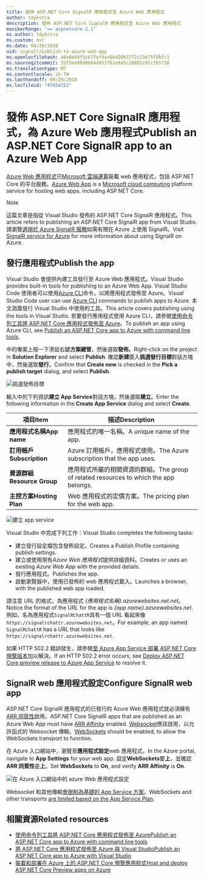 ```yaml
---
title: 發佈 ASP.NET Core SignalR 應用程式至 Azure Web 應用程式
author: tdykstra
description: 發佈 ASP.NET Core SignalR 應用程式至 Azure Web 應用程式
monikerRange: '>= aspnetcore-2.1'
ms.author: tdykstra
ms.custom: mvc
ms.date: 04/20/2018
uid: signalr/publish-to-azure-web-app
ms.openlocfilehash: a6a0e44f5c67fefdac6bd26b3772c23e75f8bfc1
ms.sourcegitcommit: 32f5ee0690604d451f61e9a5c28881c9fcf85738
ms.translationtype: MT
ms.contentlocale: zh-TW
ms.lasthandoff: 09/29/2018
ms.locfileid: "47454722"
---
```

# <a name="publish-an-aspnet-core-signalr-app-to-an-azure-web-app"></a><span data-ttu-id="318a1-103">發佈 ASP.NET Core SignalR 應用程式，為 Azure Web 應用程式</span><span class="sxs-lookup"><span data-stu-id="318a1-103">Publish an ASP.NET Core SignalR app to an Azure Web App</span></span>

<span data-ttu-id="318a1-104">[Azure Web 應用程式](/azure/app-service/app-service-web-overview)已[Microsoft 雲端運算](https://azure.microsoft.com/)裝載 web 應用程式，包括 ASP.NET Core 的平台服務。</span><span class="sxs-lookup"><span data-stu-id="318a1-104">[Azure Web App](/azure/app-service/app-service-web-overview) is a [Microsoft cloud computing](https://azure.microsoft.com/) platform service for hosting web apps, including ASP.NET Core.</span></span>

> [!NOTE]
> <span data-ttu-id="318a1-105">這篇文章是指從 Visual Studio 發佈的 ASP.NET Core SignalR 應用程式。</span><span class="sxs-lookup"><span data-stu-id="318a1-105">This article refers to publishing an ASP.NET Core SignalR app from Visual Studio.</span></span> <span data-ttu-id="318a1-106">請瀏覽[適用於 Azure SignalR 服務](https://azure.microsoft.com/en-gb/services/signalr-service?)如需有關在 Azure 上使用 SignalR。</span><span class="sxs-lookup"><span data-stu-id="318a1-106">Visit [SignalR service for Azure](https://azure.microsoft.com/en-gb/services/signalr-service?) for more information about using SignalR on Azure.</span></span>

## <a name="publish-the-app"></a><span data-ttu-id="318a1-107">發行應用程式</span><span class="sxs-lookup"><span data-stu-id="318a1-107">Publish the app</span></span>

<span data-ttu-id="318a1-108">Visual Studio 會提供內建工具發行至 Azure Web 應用程式。</span><span class="sxs-lookup"><span data-stu-id="318a1-108">Visual Studio provides built-in tools for publishing to an Azure Web App.</span></span> <span data-ttu-id="318a1-109">Visual Studio Code 使用者可以使用[Azure CLI](/cli/azure)命令，以將應用程式發佈至 Azure。</span><span class="sxs-lookup"><span data-stu-id="318a1-109">Visual Studio Code user can use [Azure CLI](/cli/azure) commands to publish apps to Azure.</span></span> <span data-ttu-id="318a1-110">本文涵蓋發行 Visual Studio 中使用的工具。</span><span class="sxs-lookup"><span data-stu-id="318a1-110">This article covers publishing using the tools in Visual Studio.</span></span> <span data-ttu-id="318a1-111">若要發行應用程式使用 Azure CLI，請參閱[使用命令列工具將 ASP.NET Core 應用程式發佈至 Azure](/azure/app-service/app-service-web-get-started-dotnet)。</span><span class="sxs-lookup"><span data-stu-id="318a1-111">To publish an app using Azure CLI, see [Publish an ASP.NET Core app to Azure with command line tools](/azure/app-service/app-service-web-get-started-dotnet).</span></span>

<span data-ttu-id="318a1-112">中的專案上按一下滑鼠右鍵**方案總管**，然後選取**發佈**。</span><span class="sxs-lookup"><span data-stu-id="318a1-112">Right-click on the project in **Solution Explorer** and select **Publish**.</span></span> <span data-ttu-id="318a1-113">確認**新建**簽入**挑選發行目標**對話方塊中，然後選取**發行**。</span><span class="sxs-lookup"><span data-stu-id="318a1-113">Confirm that **Create new** is checked in the **Pick a publish target** dialog, and select **Publish**.</span></span>

![挑選發佈目標](publish-to-azure-web-app/_static/pick-publish-target-dialog.png)

<span data-ttu-id="318a1-115">輸入中的下列資訊**建立 App Service**對話方塊，然後選取**建立**。</span><span class="sxs-lookup"><span data-stu-id="318a1-115">Enter the following information in the **Create App Service** dialog and select **Create**.</span></span>

| <span data-ttu-id="318a1-116">項目</span><span class="sxs-lookup"><span data-stu-id="318a1-116">Item</span></span> | <span data-ttu-id="318a1-117">描述</span><span class="sxs-lookup"><span data-stu-id="318a1-117">Description</span></span> |
| ---- | ----------- |
| <span data-ttu-id="318a1-118">**應用程式名稱**</span><span class="sxs-lookup"><span data-stu-id="318a1-118">**App name**</span></span> | <span data-ttu-id="318a1-119">應用程式的唯一名稱。</span><span class="sxs-lookup"><span data-stu-id="318a1-119">A unique name of the app.</span></span> |
| <span data-ttu-id="318a1-120">**訂用帳戶**</span><span class="sxs-lookup"><span data-stu-id="318a1-120">**Subscription**</span></span> | <span data-ttu-id="318a1-121">Azure 訂用帳戶，應用程式使用。</span><span class="sxs-lookup"><span data-stu-id="318a1-121">The Azure subscription that the app uses.</span></span> |
| <span data-ttu-id="318a1-122">**資源群組**</span><span class="sxs-lookup"><span data-stu-id="318a1-122">**Resource Group**</span></span> | <span data-ttu-id="318a1-123">應用程式所屬的相關資源的群組。</span><span class="sxs-lookup"><span data-stu-id="318a1-123">The group of related resources to which the app belongs.</span></span>  |
| <span data-ttu-id="318a1-124">**主控方案**</span><span class="sxs-lookup"><span data-stu-id="318a1-124">**Hosting Plan**</span></span> | <span data-ttu-id="318a1-125">Web 應用程式的定價方案。</span><span class="sxs-lookup"><span data-stu-id="318a1-125">The pricing plan for the web app.</span></span> |

![建立 app service](publish-to-azure-web-app/_static/create-app-service-dialog.png)

<span data-ttu-id="318a1-127">Visual Studio 中完成下列工作：</span><span class="sxs-lookup"><span data-stu-id="318a1-127">Visual Studio completes the following tasks:</span></span>

* <span data-ttu-id="318a1-128">建立發行設定檔包含發佈設定。</span><span class="sxs-lookup"><span data-stu-id="318a1-128">Creates a Publish Profile containing publish settings.</span></span>
* <span data-ttu-id="318a1-129">建立或使用現有*Azure Web 應用程式*提供詳細資料。</span><span class="sxs-lookup"><span data-stu-id="318a1-129">Creates or uses an existing *Azure Web App* with the provided details.</span></span>
* <span data-ttu-id="318a1-130">發行應用程式。</span><span class="sxs-lookup"><span data-stu-id="318a1-130">Publishes the app.</span></span>
* <span data-ttu-id="318a1-131">啟動瀏覽器中，使用已發佈的 web 應用程式載入。</span><span class="sxs-lookup"><span data-stu-id="318a1-131">Launches a browser, with the published web app loaded.</span></span>

<span data-ttu-id="318a1-132">請注意 URL 的格式，為應用程式 *{應用程式名稱}.azurewebsites.net.net*。</span><span class="sxs-lookup"><span data-stu-id="318a1-132">Notice the format of the URL for the app is *{app name}.azurewebsites.net*.</span></span> <span data-ttu-id="318a1-133">例如，名為應用程式`SignalRChattR`具有一個 URL 看起來像 `https://signalrchattr.azurewebsites.net`。</span><span class="sxs-lookup"><span data-stu-id="318a1-133">For example, an app named `SignalRChattR` has a URL that looks like `https://signalrchattr.azurewebsites.net`.</span></span>

<span data-ttu-id="318a1-134">如果 HTTP 502.2 錯誤發生，請參閱[至 Azure App Service 部署 ASP.NET Core 預覽版本](xref:host-and-deploy/azure-apps/index)加以解決。</span><span class="sxs-lookup"><span data-stu-id="318a1-134">If an HTTP 502.2 error occurs, see [Deploy ASP.NET Core preview release to Azure App Service](xref:host-and-deploy/azure-apps/index) to resolve it.</span></span>

## <a name="configure-signalr-web-app"></a><span data-ttu-id="318a1-135">SignalR web 應用程式設定</span><span class="sxs-lookup"><span data-stu-id="318a1-135">Configure SignalR web app</span></span>

<span data-ttu-id="318a1-136">ASP.NET Core SignalR 應用程式的已發行的 Azure Web 應用程式就必須擁有[ARR 同質性](https://en.wikipedia.org/wiki/Application_Request_Routing)啟用。</span><span class="sxs-lookup"><span data-stu-id="318a1-136">ASP.NET Core SignalR apps that are published as an Azure Web App must have [ARR Affinity](https://en.wikipedia.org/wiki/Application_Request_Routing) enabled.</span></span> <span data-ttu-id="318a1-137">[Websocket](xref:fundamentals/websockets)應該啟用，以允許函式的 Websocket 傳輸。</span><span class="sxs-lookup"><span data-stu-id="318a1-137">[WebSockets](xref:fundamentals/websockets) should be enabled, to allow the WebSockets transport to function.</span></span>

<span data-ttu-id="318a1-138">在 Azure 入口網站中，瀏覽至**應用程式設定**web 應用程式。</span><span class="sxs-lookup"><span data-stu-id="318a1-138">In the Azure portal, navigate to **App Settings** for your web app.</span></span> <span data-ttu-id="318a1-139">設定**WebSockets**要**上**，並確認**ARR 同質性**是**上**。</span><span class="sxs-lookup"><span data-stu-id="318a1-139">Set **WebSockets** to **On**, and verify **ARR Affinity** is **On**.</span></span>

![在 Azure 入口網站中的 azure Web 應用程式設定](publish-to-azure-web-app/_static/azure-web-app-settings.png)

 <span data-ttu-id="318a1-141">Websocket 和其他傳輸[會限制為基礎的 App Service 方案](/azure/azure-subscription-service-limits#app-service-limits)。</span><span class="sxs-lookup"><span data-stu-id="318a1-141">WebSockets and other transports [are limited based on the App Service Plan](/azure/azure-subscription-service-limits#app-service-limits).</span></span>

## <a name="related-resources"></a><span data-ttu-id="318a1-142">相關資源</span><span class="sxs-lookup"><span data-stu-id="318a1-142">Related resources</span></span>

* [<span data-ttu-id="318a1-143">使用命令列工具將 ASP.NET Core 應用程式發佈至 Azure</span><span class="sxs-lookup"><span data-stu-id="318a1-143">Publish an ASP.NET Core app to Azure with command line tools</span></span>](/azure/app-service/app-service-web-get-started-dotnet)
* [<span data-ttu-id="318a1-144">將 ASP.NET Core 應用程式發佈至 Azure 與 Visual Studio</span><span class="sxs-lookup"><span data-stu-id="318a1-144">Publish an ASP.NET Core app to Azure with Visual Studio</span></span>](xref:tutorials/publish-to-azure-webapp-using-vs)
* [<span data-ttu-id="318a1-145">裝載和部署在 Azure 上的 ASP.NET Core 預覽應用程式</span><span class="sxs-lookup"><span data-stu-id="318a1-145">Host and deploy ASP.NET Core Preview apps on Azure</span></span>](xref:host-and-deploy/azure-apps/index#deploy-aspnet-core-preview-release-to-azure-app-service)

